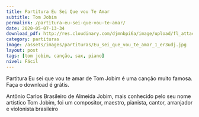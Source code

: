 ```yaml
---
title: Partitura Eu Sei Que vou Te Amar
subtitle: Tom Jobim
permalink: /partitura-eu-sei-que-vou-te-amar/
date: 2020-05-07-13-34
download_pdf: http://res.cloudinary.com/djmnbpi6a/image/upload/fl_attachment/v1/sheetmusic/partitura-eu-sei-que-vou-te-amar_showbiz-mus-br.pdf
category: partituras
image: /assets/images/partituras/Eu_sei_que_vou_te_amar_1_er3udj.jpg
layout: post
tags: [tom jobim, canção, sax, piano]
nivel: Fácil
---
```

Partitura Eu sei que vou te amar de Tom Jobim é uma canção muito famosa. Faça o download é grátis.

Antônio Carlos Brasileiro de Almeida Jobim, mais conhecido pelo seu nome artístico Tom Jobim, foi um compositor, maestro, pianista, cantor, arranjador e violonista brasileiro

